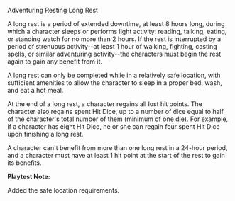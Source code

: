 Adventuring
Resting
Long Rest
<p>
  A long rest is a period of extended downtime, at least 8 hours long, during which a character sleeps or performs light activity: reading, talking, eating, or standing watch for no more than 2 hours. If the rest is interrupted by a period of strenuous activity--at least 1 hour of walking, fighting, casting spells, or similar adventuring activity--the characters must begin the rest again to gain any benefit from it.
</p>
<p>
  A long rest can only be completed while in a relatively safe location, with sufficient amenities to allow the character to sleep in a proper bed, wash, and eat a hot meal.
</p>
<p>
  At the end of a long rest, a character regains all lost hit points. The character also regains spent Hit Dice, up to a number of dice equal to half of the character's total number of them (minimum of one die). For example, if a character has eight Hit Dice, he or she can regain four spent Hit Dice upon finishing a long rest.
</p>
<p>
  A character can't benefit from more than one long rest in a 24-hour period, and a character must have at least 1 hit point at the start of the rest to gain its benefits.
</p>

<p><strong>Playtest Note:</strong></p> Added the safe location requirements.